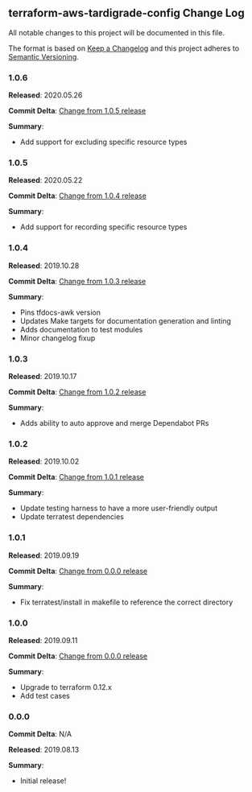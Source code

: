 ## terraform-aws-tardigrade-config Change Log

All notable changes to this project will be documented in this file.

The format is based on [Keep a Changelog](http://keepachangelog.com/) and this project adheres to [Semantic Versioning](http://semver.org/).

### 1.0.6

**Released**: 2020.05.26

**Commit Delta**: [Change from 1.0.5 release](https://github.com/plus3it/terraform-aws-tardigrade-config/compare/1.0.5...1.0.6)

**Summary**:

*   Add support for excluding specific resource types

### 1.0.5

**Released**: 2020.05.22

**Commit Delta**: [Change from 1.0.4 release](https://github.com/plus3it/terraform-aws-tardigrade-config/compare/1.0.4...1.0.5)

**Summary**:

*   Add support for recording specific resource types

### 1.0.4

**Released**: 2019.10.28

**Commit Delta**: [Change from 1.0.3 release](https://github.com/plus3it/terraform-aws-tardigrade-config/compare/1.0.3...1.0.4)

**Summary**:

*   Pins tfdocs-awk version
*   Updates Make targets for documentation generation and linting
*   Adds documentation to test modules
*   Minor changelog fixup

### 1.0.3

**Released**: 2019.10.17

**Commit Delta**: [Change from 1.0.2 release](https://github.com/plus3it/terraform-aws-tardigrade-config/compare/1.0.2...1.0.3)

**Summary**:

*   Adds ability to auto approve and merge Dependabot PRs

### 1.0.2

**Released**: 2019.10.02

**Commit Delta**: [Change from 1.0.1 release](https://github.com/plus3it/terraform-aws-tardigrade-config/compare/1.0.1...1.0.2)

**Summary**:

*   Update testing harness to have a more user-friendly output
*   Update terratest dependencies

### 1.0.1

**Released**: 2019.09.19

**Commit Delta**: [Change from 0.0.0 release](https://github.com/plus3it/terraform-aws-tardigrade-config/compare/1.0.0...1.0.1)

**Summary**:

*   Fix terratest/install in makefile to reference the correct directory

### 1.0.0

**Released**: 2019.09.11

**Commit Delta**: [Change from 0.0.0 release](https://github.com/plus3it/terraform-aws-tardigrade-config/compare/0.0.0...1.0.0)

**Summary**:

*   Upgrade to terraform 0.12.x
*   Add test cases

### 0.0.0

**Commit Delta**: N/A

**Released**: 2019.08.13

**Summary**:

*   Initial release!
